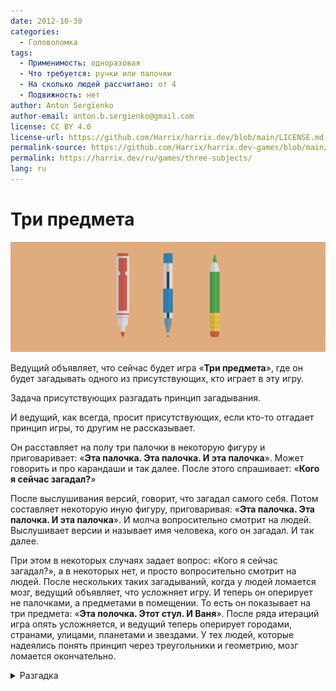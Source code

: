 ```yaml
---
date: 2012-10-30
categories:
  - Головоломка
tags:
  - Применимость: одноразовая
  - Что требуется: ручки или палочки
  - На сколько людей рассчитано: от 4
  - Подвижность: нет
author: Anton Sergienko
author-email: anton.b.sergienko@gmail.com
license: CC BY 4.0
license-url: https://github.com/Harrix/harrix.dev/blob/main/LICENSE.md
permalink-source: https://github.com/Harrix/harrix.dev-games/blob/main/three-subjects/three-subjects.md
permalink: https://harrix.dev/ru/games/three-subjects/
lang: ru
---
```


# Три предмета

![Featured image](featured-image.svg)

Ведущий объявляет, что сейчас будет игра «**Три предмета**», где он будет загадывать одного из присутствующих, кто играет в эту игру.

Задача присутствующих разгадать принцип загадывания.

И ведущий, как всегда, просит присутствующих, если кто-то отгадает принцип игры, то другим не рассказывает.

Он расставляет на полу три палочки в некоторую фигуру и приговаривает: «**Эта палочка. Эта палочка. И эта палочка**». Может говорить и про карандаши и так далее. После этого спрашивает: «**Кого я сейчас загадал?**»

После выслушивания версий, говорит, что загадал самого себя. Потом составляет некоторую иную фигуру, приговаривая: «**Эта палочка. Эта палочка. И эта палочка**». И молча вопросительно смотрит на людей. Выслушивает версии и называет имя человека, кого он загадал. И так далее.

При этом в некоторых случаях задает вопрос: «Кого я сейчас загадал?», а в некоторых нет, и просто вопросительно смотрит на людей. После нескольких таких загадываний, когда у людей ломается мозг, ведущий объявляет, что усложняет игру. И теперь он оперирует не палочками, а предметами в помещении. То есть он показывает на три предмета: «**Эта полочка. Этот стул. И Ваня**». После ряда итераций игра опять усложняется, и ведущий теперь оперирует городами, странами, улицами, планетами и звездами. У тех людей, которые надеялись понять принцип через треугольники и геометрию, мозг ломается окончательно.

<details>
<summary>Разгадка</summary>

На самом деле ведущий не загадывает людей. Когда ведущий произносит названия трех предметов: «Эта палочка. Эта палочка. И эта палочка», ведущий «загадывает» человека, который **первый после этих слов что-нибудь произнесет**.

Поэтому в первый раз, ведущий «загадывает» самого себя, так как о первый произносит слова: «Кого я сейчас загадал?» Поэтому он чаще всего после произнесения трех предметов вопросительно смотрит на других: он просто ждет, когда кто-то произнесет что-нибудь из слов.

**Смех не считается**.

При этом стоит выслушать несколько версий, чтобы аудитория не просекла фишку игры. Все манипуляции с палочками и предметами лишь для отвода глаз. При этом следите за равномерностью ответов игроков, ибо может сложиться ситуация, когда только один или два игрока будут давать свои версии, а, значит, ведущий будет постоянно их «загадывать».

</details>
